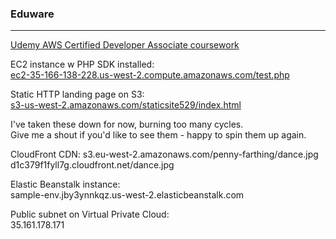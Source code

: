 ### Eduware
***
[Udemy AWS Certified Developer Associate coursework](https://www.udemy.com/aws-certified-developer-associate/#/curriculum)

EC2 instance w PHP SDK installed:<br>
[ec2-35-166-138-228.us-west-2.compute.amazonaws.com/test.php](http://ec2-35-166-138-228.us-west-2.compute.amazonaws.com/test.php)

Static HTTP landing page on S3:<br>
[s3-us-west-2.amazonaws.com/staticsite529/index.html](https://s3-us-west-2.amazonaws.com/staticsite529/index.html)


I've taken these down for now, burning too many cycles.<br>
Give me a shout if you'd like to see them - happy to spin them up again.

CloudFront CDN:
s3.eu-west-2.amazonaws.com/penny-farthing/dance.jpg<br>
d1c379f1fyll7g.cloudfront.net/dance.jpg<br>

Elastic Beanstalk instance:<br>
sample-env.jby3ynnkqz.us-west-2.elasticbeanstalk.com

Public subnet on Virtual Private Cloud:<br>
35.161.178.171
